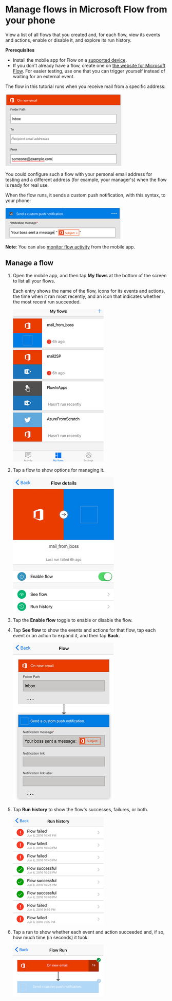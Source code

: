 <properties
    pageTitle="Manage flows from your phone | Microsoft Flow"
    description="View a list of your flows, enable or disable them, and view each flow's event/s, action/s, and run history"
    services=""
    suite="flow"
    documentationCenter="na"
    authors="adiregev"
    manager="erikre"
    editor=""
    tags=""/>

<tags
   ms.service="flow"
   ms.devlang="na"
   ms.topic="article"
   ms.tgt_pltfrm="na"
   ms.workload="na"
   ms.date="06/11/2016"
   ms.author="adiregev"/>

# Manage flows in Microsoft Flow from your phone #
View a list of all flows that you created and, for each flow, view its events and actions, enable or disable it, and explore its run history.

**Prerequisites**

- Install the mobile app for Flow on a [supported device](getting-started.md#use-the-mobile-app).
- If you don't already have a flow, create one on [the website for Microsoft Flow](https://flow.microsoft.com/). For easier testing, use one that you can trigger yourself instead of waiting for an external event.

The flow in this tutorial runs when you receive mail from a specific address:

![Trigger flow on receipt of mail from specific address](./media/mobile-manage-flows/create-trigger.png)

You could configure such a flow with your personal email address for testing and a different address (for example, your manager's) when the flow is ready for real use.

When the flow runs, it sends a custom push notification, with this syntax, to your phone:

![Send message to Slack](./media/mobile-manage-flows/create-event.png)

**Note**: You can also [monitor flow activity](mobile-monitor-activity.md) from the mobile app.

## Manage a flow ##
1. Open the mobile app, and then tap **My flows** at the bottom of the screen to list all your flows.

	Each entry shows the name of the flow, icons for its events and actions, the time when it ran most recently, and an icon that indicates whether the most recent run succeeded.

	![List of flows](./media/mobile-manage-flows/flow-list.png)

1. Tap a flow to show options for managing it.

	![Options to manage a flow](./media/mobile-manage-flows/flow-details.png)

1. Tap the **Enable flow** toggle to enable or disable the flow.

1. Tap **See flow** to show the events and actions for that flow, tap each event or an action to expand it, and then tap **Back**.

	![Events and actions for a flow](./media/mobile-manage-flows/flow-event-action.png)

1. Tap **Run history** to show the flow's successes, failures, or both.

	![List of runs](./media/mobile-manage-flows/history-mixed.png)

1. Tap a run to show whether each event and action succeeded and, if so, how much time (in seconds) it took.

	![Run details](./media/mobile-manage-flows/flow-run.png)
